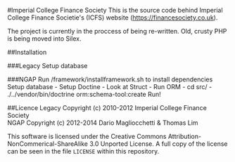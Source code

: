 #Imperial College Finance Society
This is the source code behind Imperial College Finance Societie's (ICFS) website (https://financesociety.co.uk).  
  
The project is currently in the proccess of being re-written. Old, crusty PHP is being moved into Silex. 


##Installation

###Legacy
Setup database

###NGAP
Run /framework/installframework.sh to install dependencies  
Setup database
	- Setup Doctine
	- Look at Struct
	- Run ORM
		- cd src/
		- ./../vendor/bin/doctrine orm:schema-tool:create
Run!

##Licence
Legacy Copyright (c) 2010-2012 Imperial College Finance Society  
NGAP Copyright (c) 2012-2014 Dario Magliocchetti & Thomas Lim  
  
This software is licensed under the Creative Commons Attribution-NonCommerical-ShareAlike 3.0 Unported License. A full copy of the license can be seen in the file `LICENSE` within this repository.

